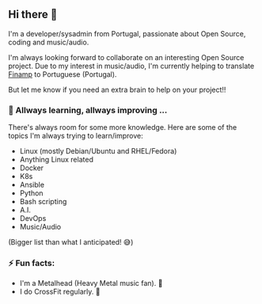 ## Hi there 👋

I'm a developer/sysadmin from Portugal, passionate about Open Source, coding and music/audio.

I'm always looking forward to collaborate on an interesting Open Source project.
Due to my interest in music/audio, I'm currently helping to translate [Finamp](https://github.com/jmshrv/finamp) to Portuguese (Portugal).

But let me know if you need an extra brain to help on your project!!

### 🌱 Allways learning, allways improving ...

There's always room for some more knowledge.
Here are some of the topics I'm always trying to learn/improve:
- Linux (mostly Debian/Ubuntu and RHEL/Fedora)
- Anything Linux related
- Docker
- K8s
- Ansible
- Python
- Bash scripting
- A.I.
- DevOps
- Music/Audio

(Bigger list than what I anticipated! :sweat_smile:)

### ⚡ Fun facts:

- I'm a Metalhead (Heavy Metal music fan). :metal:
- I do CrossFit regularly. 💪
